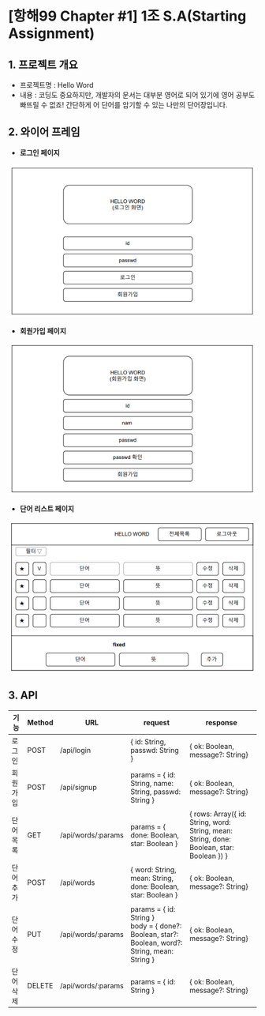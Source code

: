 # [항해99 Chapter #1] 1조 S.A(Starting Assignment)

## 1. 프로젝트 개요

- 프로젝트명 : Hello Word
- 내용 : 코딩도 중요하지만, 개발자의 문서는 대부분 영어로 되어 있기에 영어 공부도 빠뜨릴 수 없죠! 간단하게 어 단어를 암기할 수 있는 나만의 단어장입니다.

## 2. 와이어 프레임

- **로그인 페이지**

![1.png](images/1.PNG)

- **회원가입 페이지**

![2.png](images/2.png)

- **단어 리스트 페이지**

![3.png](images/3.png)

## 3. API

| 기능     | Method | URL                | request                                                      | response                                                     |
| -------- | ------ | ------------------ | ------------------------------------------------------------ | ------------------------------------------------------------ |
| 로그인   | POST   | /api/login         | { id: String, passwd: String }                               | { ok: Boolean,  message?: String}                            |
| 회원가입 | POST   | /api/signup        | params = { id: String, name: String, passwd: String }        | { ok: Boolean,  message?: String}                            |
| 단어목록 | GET    | /api/words/:params | params = { done: Boolean, star: Boolean }                    | { rows: Array({ id: String, word: String, mean: String, done: Boolean, star: Boolean }) } |
| 단어추가 | POST   | /api/words         | { word: String, mean: String, done: Boolean, star: Boolean } | { ok: Boolean,  message?: String}                            |
| 단어수정 | PUT    | /api/words/:params | params = { id: String }<br>body = { done?: Boolean, star?: Boolean, word?: String, mean: String } | { ok: Boolean,  message?: String}                            |
| 단어삭제 | DELETE | /api/words/:params | params = { id: String }                                      | { ok: Boolean,  message?: String}                            |